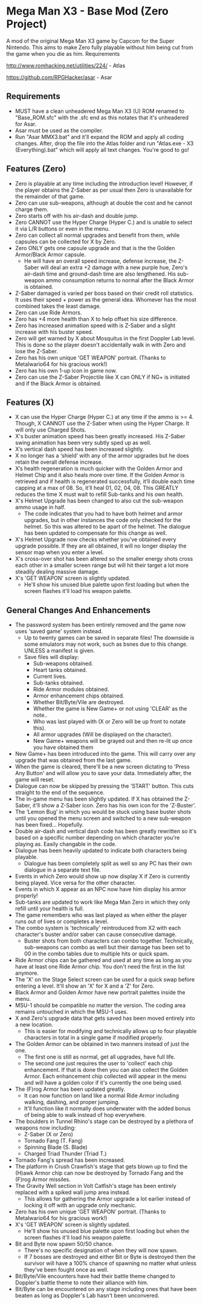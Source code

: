 # Mega Man X3 - Base Mod (Zero Project)

A mod of the original Mega Man X3 game by Capcom for the Super Nintendo. This aims to make Zero fully playable without him being cut from the game when you die as him.
Requirements

http://www.romhacking.net/utilities/224/ - Atlas

https://github.com/RPGHacker/asar - Asar

## Requirements
* MUST have a clean unheadered Mega Man X3 (U) ROM renamed to "Base_ROM.sfc" with the .sfc end as this notates that it's unheadered for Asar.
* Asar must be used as the compiler.
* Run "Asar MMX3.bat" and it'll expand the ROM and apply all coding changes. After, drop the file into the Atlas folder and run "Atlas.exe - X3 (Everything).bat" which will apply all text changes. You're good to go!

## Features (Zero)

* Zero is playable at any time including the introduction level! However, if the player obtains the Z-Saber as per usual then Zero is unavailable for the remainder of that game.
* Zero can use sub-weapons, although at double the cost and he cannot charge them.
* Zero starts off with his air-dash and double jump.
* Zero CANNOT use the Hyper Charge (Hyper C.) and is unable to select it via L/R buttons or even in the menu. 
* Zero can collect all normal upgrades and benefit from them, while capsules can be collected for X by Zero.
* Zero ONLY gets one capsule upgrade and that is the the Golden Armor/Black Armor capsule.
	* He will have an overall speed increase, defense increase, the Z-Saber will deal an extra +2 damage with a new purple hue, Zero's air-dash time and ground-dash time are also lengthened. His sub-weapon ammo consumption returns to normal after the Black Armor is obtained.
* Z-Saber damaged is varied per boss based on their credit roll statistics. It uses their speed + power as the general idea. Whomever has the most combined takes the least damage.
* Zero can use Ride Armors.
* Zero has +4 more health than X to help offset his size difference.
* Zero has increased animation speed with is Z-Saber and a slight increase with his buster speed.
* Zero will get warned by X about Mosquitus in the first Doppler Lab level. This is done so the player doesn't accidentally walk in with Zero and lose the Z-Saber.
* Zero has his own unique 'GET WEAPON' portrait. (Thanks to Metalwario64 for his gracious work!)
* Zero has his own 1-up icon in game now.
* Zero can use the Z-Saber Projectile like X can ONLY if NG+ is initiated and if the Black Armor is obtained.

## Features (X)

* X can use the Hyper Charge (Hyper C.) at any time if the ammo is >= 4. Though, X CANNOT use the Z-Saber when using the Hyper Charge. It will only use Charged Shots.
* X's buster animation speed has been greatly increased. His Z-Saber swing animation has been very subtly sped up as well.
* X’s vertical dash speed has been increased slightly.
* X no longer has a ‘shield’ with any of the armor upgrades but he does retain the overall defense increase.
* X’s health regeneration is much quicker with the Golden Armor and Helmet Chip and it also heals more over time. If the Golden Armor is retrieved and if health is regenerated successfully, it’ll double each time capping at a max of 08. So, it’ll heal 01, 02, 04, 08. This GREATLY reduces the time X must wait to refill Sub-tanks and his own health.
* X's Helmet Upgrade has been changed to also cut the sub-weapon ammo usage in half.
	* The code indicates that you had to have both helmet and armor upgrades, but in other instances the code only checked for the helmet. So this was altered to be apart of the helmet. The dialogue has been updated to compensate for this change as well.
* X's Helmet Upgrade now checks whether you've obtained every upgrade possible. If they are all obtained, it will no longer display the sensor map when you enter a level.
* X's cross-over shot has been altered so the smaller energy shots cross each other in a smaller screen range but will hit their target a lot more steadily dealing massive damage.
* X's 'GET WEAPON' screen is slightly updated.
	* He'll show his unused blue palette upon first loading but when the screen flashes it'll load his weapon palette.

## General Changes And Enhancements
* The password system has been entirely removed and the game now uses 'saved game' system instead.
	* Up to twenty games can be saved in separate files! The downside is some emulators may not work, such as bsnes due to this change. UNLESS a manifest is given.
	* Save files will display:
		* Sub-weapons obtained.
		* Heart tanks obtained.
		* Current lives.
		* Sub-tanks obtained.
		* Ride Armor modules obtained.
		* Armor enhancement chips obtained.
		* Whether Bit/Byte/Vile are destroyed.
		* Whether the game is New Game+ or not using 'CLEAR' as the note..
		* Who was last played with (X or Zero will be up front to notate this).
		* All armor upgrades (Will be displayed on the character).
		* New Game+ weapons will be grayed out and then re-lit up once you have obtained them
* New Game+ has been introduced into the game. This will carry over any upgrade that was obtained from the last game.
* When the game is cleared, there'll be a new screen dictating to 'Press Any Button' and will allow you to save your data. Immediately after, the game will reset.
* Dialogue can now be skipped by pressing the 'START' button. This cuts straight to the end of the sequence.
* The in-game menu has been slightly updated. If X has obtained the Z-Saber, it'll show a Z-Saber icon. Zero has his own icon for the 'Z-Buster'.
* The ‘Lemon Bug’ in which you would be stuck using base buster shots until you opened the menu screen and switched to a new sub-weapon has been fixed... Hopefully.
* Double air-dash and vertical dash code has been greatly rewritten so it's based on a specific number depending on which character you're playing as. Easily changable in the code.
* Dialogue has been heavily updated to indicate both characters being playable.
	* Dialogue has been completely split as well so any PC has their own dialogue in a separate text file.
* Events in which Zero would show up now display X if Zero is currently being played. Vice versa for the other character.
* Events in which X appear as an NPC now have him display his armor properly!
* Sub-tanks are updated to work like Mega Man Zero in which they only refill until your health is full.
* The game remembers who was last played as when either the player runs out of lives or completes a level.
* The combo system is 'technically' reintroduced from X2 with each character's buster and/or saber can cause consecutive damage.
	* Buster shots from both characters can combo together. Technically, sub-weapons can combo as well but their damage has been set to 00 in the combo tables due to multiple hits or quick spam.
* Ride Armor chips can be gathered and used at any time as long as you have at least one Ride Armor chip. You don't need the first in the list anymore.
* The 'X' on the Stage Select screen can be used for a quick swap before entering a level. It'll show an 'X' for X and a 'Z' for Zero.
* Black Armor and Golden Armor have new portrait palettes inside the menu.
* MSU-1 should be compatible no matter the version. The coding area remains untouched in which the MSU-1 uses.
* X and Zero's upgrade data that gets saved has been moved entirely into a new location.
	* This is easier for modifying and technically allows up to four playable characters in total in a single game if modified properly.
* The Golden Armor can be obtained in two manners instead of just the one.
	* The first one is still as normal, get all upgrades, have full life. 
	* The second one just requires the user to 'collect' each chip enhancement. If that is done then you can also collect the Golden Armor. Each enhancement chip collected will appear in the menu and will have a golden color if it's currently the one being used.
* The (F)rog Armor has been updated greatly.
	* It can now function on land like a normal Ride Armor including walking, dashing, and proper jumping. 
	* It'll function like it normally does underwater with the added bonus of being able to walk instead of hop everywhere.
* The boulders in Tunnel Rhino's stage can be destroyed by a plethora of weapons now including:
	* Z-Saber (X or Zero)
	* Tornado Fang (T. Fang)
	* Spinning Blade (S. Blade)
	* Charged Triad Thunder (Triad T.)
* Tornado Fang's spread has been increased.
* The platform in Crush Crawfish's stage that gets blown up to find the (H)awk Armor chip can now be destroyed by Tornado Fang and the (F)rog Armor missiles. 
* The Gravity Well section in Volt Catfish's stage has been entirely replaced with a spiked wall jump area instead.
	* This allows for gathering the Armor upgrade a lot earlier instead of locking it off with an upgrade only mechanic.
* Zero has his own unique 'GET WEAPON' portrait. (Thanks to Metalwario64 for his gracious work!)
* X's 'GET WEAPON' screen is slightly updated.
	* He'll show his unused blue palette upon first loading but when the screen flashes it'll load his weapon palette.
* Bit and Byte now spawn 50/50 chance.
	* There's no specific designation of when they will now spawn.
	* If 7 bosses are destroyed and either Bit or Byte is destroyed then the survivor will have a 100% chance of spawning no matter what unless they've been fought once as well.
* Bit/Byte/Vile encounters have had their battle theme changed to Doppler's battle theme to note their alliance with him.
* Bit/Byte can be encountered on any stage including ones that have been beaten as long as Doppler's Lab hasn't been unconvered.

